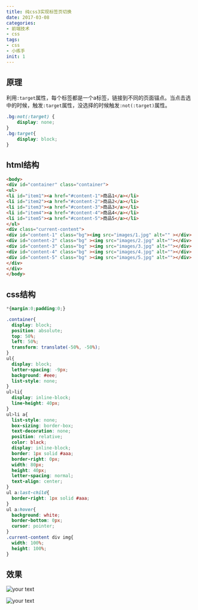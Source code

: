 ```yaml
---
title: 纯css3实现标签页切换
date: 2017-03-08
categories: 
- 前端技术
- css
tags: 
- css
- 小练手
init: 1
---
```


## 原理

利用`:target`属性，每个标签都是一个a标签，链接到不同的页面锚点。当点击选中的时候，触发`:target`属性，没选择的时候触发`:not(:target)`属性。

```css
.bg:not(:target) {
	display: none;
}
.bg:target{
	display: block;
}
```

## html结构

```html
<body>
<div id="container" class="container">
<ul>
<li id="item1"><a href="#content-1">商品1</a></li>
<li id="item2"><a href="#content-2">商品2</a></li>
<li id="item3"><a href="#content-3">商品3</a></li>
<li id="item4"><a href="#content-4">商品4</a></li>
<li id="item5"><a href="#content-5">商品5</a></li>
</ul>
<div class="current-content">
<div id="content-1" class="bg"><img src="images/1.jpg" alt="" ></div>
<div id="content-2" class="bg" ><img src="images/2.jpg" alt=""></div>
<div id="content-3" class="bg" ><img src="images/3.jpg" alt=""></div>
<div id="content-4" class="bg" ><img src="images/4.jpg" alt=""></div>
<div id="content-5" class="bg" ><img src="images/5.jpg" alt=""></div>
</div>
</div>
</body>
```

## css结构

```css
*{margin:0;padding:0;} 

.container{
  display: block;
  position: absolute;
  top: 50%;
  left: 50%;
  transform: translate(-50%, -50%);
}
ul{
  display: block;
  letter-spacing: -9px;
  background: #eee;
  list-style: none;
}
ul>li{
  display: inline-block;
  line-height: 40px;
}
ul>li a{
  list-style: none;
  box-sizing: border-box;
  text-decoration: none;
  position: relative;
  color: black;
  display: inline-block;
  border: 1px solid #aaa;
  border-right: 0px;
  width: 80px;
  height: 40px;
  letter-spacing: normal;
  text-align: center;
}
ul a:last-child{
  border-right: 1px solid #aaa;
}
ul a:hover{
  background: white;
  border-bottom: 0px;
  cursor: pointer;
}
.current-content div img{
  width: 100%;
  height: 100%;
}
```

## 效果

![your text](<http://img.hksite.cn/1488885804298> "")

![your text](<http://img.hksite.cn/1488885823578> "")